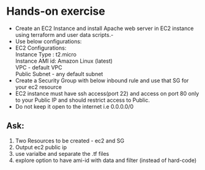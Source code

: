 # Hands-on exercise 

- Create an EC2 Instance and install Apache web server in EC2 instance using terraform and user data scripts.- 
- Use below configurations:
- EC2 Configurations:  
  Instance Type : t2.micro  
  Instance AMI id: Amazon Linux (latest)  
  VPC - default VPC  
  Public Subnet - any default subnet 
- Create a Security Group with below inbound rule and use that SG for your ec2 resource
- EC2 instance must have ssh access(port 22) and access on port 80 only to your Public IP and should restrict access to Public.  
- Do not keep it open to the internet i.e 0.0.0.0/0

## Ask: 
1. Two Resources to be created - ec2 and SG 
2. Output ec2 public ip 
3. use varialbe and separate the .tf files
4. explore option to have ami-id with data and filter (instead of hard-code)
